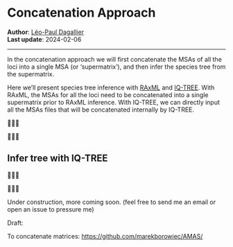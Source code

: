 Concatenation Approach
================

**Author**: [Léo-Paul Dagallier](https://github.com/LPDagallier)  
**Last update**: 2024-02-06

------------------------------------------------------------------------

In the concatenation approach we will first concatenate the MSAs of all
the loci into a single MSA (or ‘supermatrix’), and then infer the
species tree from the supermatrix.

Here we’ll present species tree inference with
[RAxML](https://cme.h-its.org/exelixis/web/software/raxml/) and
[IQ-TREE](http://www.iqtree.org/). With RAxML, the MSAs for all the loci
need to be concatenated into a single supermatrix prior to RAxML
inference. With IQ-TREE, we can directly input all the MSAs files that
will be concatenated internally by IQ-TREE.

🚧🚧🚧

🚧🚧🚧

## Infer tree with IQ-TREE

🚧🚧🚧

🚧🚧🚧

Under construction, more coming soon. (feel free to send me an email or
open an issue to pressure me)

Draft:

To concatenate matrices: <https://github.com/marekborowiec/AMAS/>
